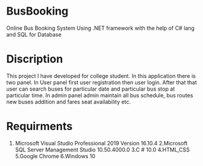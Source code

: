 # BusBooking
Online Bus Booking System Using .NET framework with the help of C# lang and SQL for Database

# Discription
This project I have developed for college student. In this application there is two panel. In User panel first user registration then user login. After that that user can search buses for particular date and particular bus stop at particular time. In admin panel admin maintain all bus schedule, bus routes new buses addition and fares seat availability etc.

# Requirments
1. Microsoft Visual Studio Professional 2019 Version 16.10.4
2.Microsoft SQL Server Management Studio	10.50.4000.0
3.C # 10.0
4.HTML,CSS
5.Google Chrome
6.Windows 10


